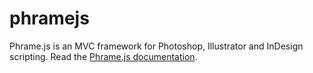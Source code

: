 phramejs
========

Phrame.js is an MVC framework for Photoshop, Illustrator and InDesign scripting.
Read the <a href="http://www.phramejs.com/documentation/" target="_blank">Phrame.js documentation</a>.